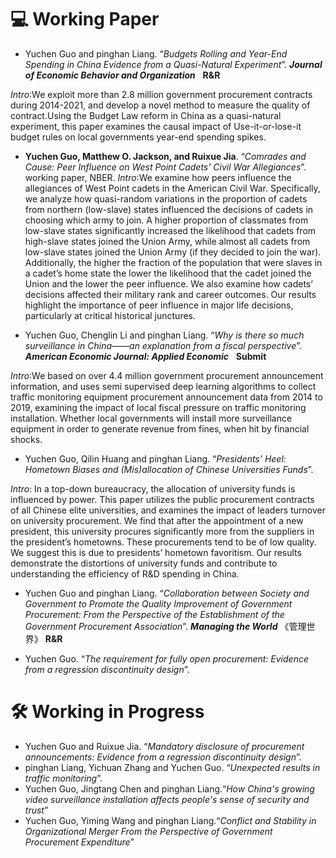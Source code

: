 # 💻 Working Paper
- Yuchen Guo  and pinghan Liang. “*Budgets Rolling and Year-End Spending in China Evidence from a Quasi-Natural Experiment*”.  ***Journal of Economic Behavior and Organization*** &nbsp; **R&R**

 *Intro*:We exploit more than 2.8 million government procurement contracts during 2014-2021, and develop a novel method to measure the quality of contract.Using the Budget Law reform in China as a quasi-natural experiment, this paper examines the causal impact of Use-it-or-lose-it budget rules on local governments year-end spending spikes.  

- **Yuchen Guo, Matthew O. Jackson, and Ruixue Jia**. “*Comrades and Cause: Peer Influence on West Point Cadets' Civil War Allegiances*”. working paper, NBER.
*Intro*:We examine how peers influence the allegiances of West Point cadets in the American Civil War. Specifically, we analyze how quasi-random variations in the proportion of cadets from northern (low-slave) states influenced the decisions of cadets in choosing which army to join. A higher proportion of classmates from low-slave states significantly increased the likelihood that cadets from high-slave states joined the Union Army, while almost all cadets from low-slave states joined the Union Army (if they decided to join the war). Additionally, the higher the fraction of the population that were slaves in a cadet’s home state the lower the likelihood that
the cadet joined the Union and the lower the peer influence. We also examine how cadets’ decisions affected their military rank and career outcomes. Our results highlight the importance of peer influence in major life decisions, particularly at critical historical junctures.


- Yuchen Guo, Chenglin Li and pinghan Liang. “*Why is there so much surveillance in China——an explanation from a fiscal perspective*”.  ***American Economic Journal: Applied Economic*** &nbsp; **Submit**

*Intro*:We based on over 4.4 million government procurement announcement information, and uses semi supervised deep learning algorithms to collect traffic monitoring equipment procurement announcement data from 2014 to 2019, examining the impact of local fiscal pressure on traffic monitoring installation. Whether local governments will install more surveillance equipment in order to generate revenue from fines, when hit by financial shocks.

 - Yuchen Guo, Qilin Huang and pinghan Liang. “*Presidents’ Heel: Hometown Biases and (Mis)allocation of Chinese Universities Funds*”.
  
*Intro*: In a top-down bureaucracy, the allocation of university funds is influenced by power. This paper utilizes the public procurement contracts of all Chinese elite universities, and examines the impact of leaders turnover on university procurement. We find that after the appointment of a new president, this university procures significantly more from the suppliers in the president’s hometowns. These procurements tend to be of low quality. We suggest this is due to presidents’ hometown favoritism. Our results demonstrate the distortions of university funds and contribute to understanding the efficiency of R&D spending in China.

- Yuchen Guo and pinghan Liang. “*Collaboration between Society and Government to Promote the Quality Improvement of Government Procurement: From the Perspective of the Establishment of the Government Procurement Association*”. ***Managing the World*** 《管理世界》 **R&R**

 - Yuchen Guo. “*The requirement for fully open procurement: Evidence from a regression discontinuity design*”.

# 🛠 Working in Progress 
- Yuchen Guo and Ruixue Jia. “*Mandatory disclosure of procurement announcements: Evidence from a regression discontinuity design*”.
- pinghan Liang, Yichuan Zhang and Yuchen Guo. “*Unexpected results in traffic monitoring*”.
- Yuchen Guo, Jingtang Chen and pinghan Liang.“*How China's growing video surveillance installation affects people's sense of security and trust*”
- Yuchen Guo, Yiming Wang and pinghan Liang.“*Conflict and Stability in Organizational Merger From the Perspective of Government Procurement Expenditure*”
